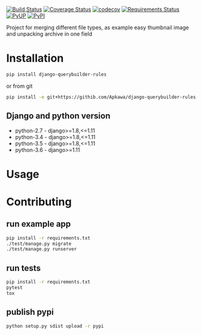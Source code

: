 [![Build Status](https://travis-ci.org/Apkawa/django-querybuilder-rules.svg?branch=master)](https://travis-ci.org/Apkawa/django-querybuilder-rules)
[![Coverage Status](https://coveralls.io/repos/github/Apkawa/django-querybuilder-rules/badge.svg)](https://coveralls.io/github/Apkawa/django-querybuilder-rules)
[![codecov](https://codecov.io/gh/Apkawa/django-querybuilder-rules/branch/master/graph/badge.svg)](https://codecov.io/gh/Apkawa/django-querybuilder-rules)
[![Requirements Status](https://requires.io/github/Apkawa/django-querybuilder-rules/requirements.svg?branch=master)](https://requires.io/github/Apkawa/django-querybuilder-rules/requirements/?branch=master)
[![PyUP](https://pyup.io/repos/github/Apkawa/django-querybuilder-rules/shield.svg)](https://pyup.io/repos/github/Apkawa/django-querybuilder-rules)
[![PyPI](https://img.shields.io/pypi/pyversions/django-querybuilder-rules.svg)]()

Project for merging different file types, as example easy thumbnail image and unpacking archive in one field

# Installation

```bash
pip install django-querybuilder-rules

```

or from git

```bash
pip install -e git+https://githib.com/Apkawa/django-querybuilder-rules.git#egg=django-querybuilder-rules
```

## Django and python version

* python-2.7 - django>=1.8,<=1.11
* python-3.4 - django>=1.8,<=1.11
* python-3.5 - django>=1.8,<=1.11
* python-3.6 - django>=1.11


# Usage



# Contributing

## run example app

```bash
pip install -r requirements.txt
./test/manage.py migrate
./test/manage.py runserver
```

## run tests

```bash
pip install -r requirements.txt
pytest
tox
```

## publish pypi

```bash
python setup.py sdist upload -r pypi
```






